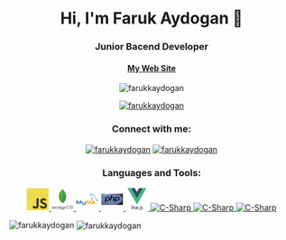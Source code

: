 <h1 align="center">Hi, I'm Faruk Aydogan 👋</h1>
<h3 align="center">Junior Bacend Developer </h3>
<h4 align="center"><a href="https://farukaydogan.com">My Web Site </a></h3>
<p align="center"> <img src="https://komarev.com/ghpvc/?username=farukkaydogan&label=Profile%20views&color=0e75b6&style=flat" alt="farukkaydogan" /> </p>
<p align="center"> <a href="https://github.com/ryo-ma/github-profile-trophy"><img src="https://github-profile-trophy.vercel.app/?username=farukkaydogan" alt="farukkaydogan" /></a> </p>

<h3 align="center">Connect with me:</h3>
<p align="center">
    <a href="https://linkedin.com/in/farukkaydogan" target="blank"><img align="center" src="https://cdn.jsdelivr.net/npm/simple-icons@3.0.1/icons/linkedin.svg" alt="farukkaydogan" height="30" width="40" /></a>
    <a href="mailto:faruktayyibaydogan.com" target="blank"><img align="center" src="https://cdn.jsdelivr.net/npm/simple-icons@3.0.1/icons/gmail.svg" alt="farukkaydogan" height="30" width="40" /></a>
    <h3 align="center">Languages and Tools:</h3><p align="center"><a href="https://developer.mozilla.org/en-US/docs/Web/JavaScript" target="_blank"> <img
            src="https://raw.githubusercontent.com/devicons/devicon/master/icons/javascript/javascript-original.svg"
            alt="javascript" width="40" height="40"/> </a><a href="https://www.mongodb.com/" target="_blank"> <img
            src="https://raw.githubusercontent.com/devicons/devicon/master/icons/mongodb/mongodb-original-wordmark.svg"
            alt="mongodb" width="40" height="40"/> </a><a href="https://www.mysql.com/" target="_blank"> <img
            src="https://raw.githubusercontent.com/devicons/devicon/master/icons/mysql/mysql-original-wordmark.svg"
            alt="mysql" width="40" height="40"/> </a><a href="https://www.php.net" target="_blank"> <img
            src="https://raw.githubusercontent.com/devicons/devicon/master/icons/php/php-original.svg" alt="php"
            width="40" height="40"/> </a><a href="https://vuejs.org/" target="_blank"> <img
            src="https://raw.githubusercontent.com/devicons/devicon/master/icons/vuejs/vuejs-original-wordmark.svg"
            alt="vuejs" width="40" height="40"/> </a>
        <a href="https://docs.microsoft.com/en-us/dotnet/csharp/" target="_blank"> <img
            src="https://upload.wikimedia.org/wikipedia/commons/0/0d/C_Sharp_wordmark.svg"
            alt="C-Sharp" width="40" height="40"/> </a><a href="https://spring.io/projects/spring-boot" target="_blank"> <img
            src="https://icon-library.com/images/java-icon-png/java-icon-png-2.jpg"
            alt="C-Sharp" width="40" height="40"/> </a><a href="https://spring.io/projects/spring-boot" target="_blank"> <img
            src="https://upload.wikimedia.org/wikipedia/commons/4/44/Spring_Framework_Logo_2018.svg"
            alt="C-Sharp" width="245" height="40"/> </a>
    
</p>

                
                
<p><img align="left" src="https://github-readme-stats.vercel.app/api/top-langs?username=farukkaydogan&show_icons=true&locale=en" alt="farukkaydogan" /></p>


<p>&nbsp;<img align="center" src="https://github-readme-stats.vercel.app/api?username=farukkaydogan&show_icons=true&locale=en" alt="farukkaydogan" /></p>

